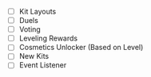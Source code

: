 - [ ] Kit Layouts
- [ ] Duels
- [ ] Voting
- [ ] Leveling Rewards
- [ ] Cosmetics Unlocker (Based on Level)
- [ ] New Kits
- [ ] Event Listener
